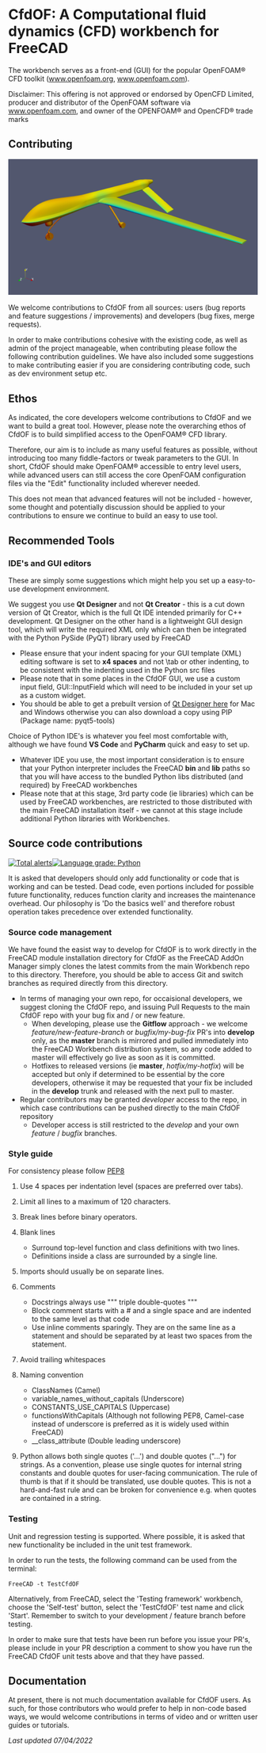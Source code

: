 # CfdOF: A Computational fluid dynamics (CFD) workbench for FreeCAD

The workbench serves as a front-end (GUI) for the popular OpenFOAM® CFD toolkit (www.openfoam.org, www.openfoam.com).

Disclaimer:
This offering is not approved or endorsed by OpenCFD Limited, producer and distributor of the OpenFOAM software via www.openfoam.com, and owner of the OPENFOAM® and OpenCFD® trade marks

## Contributing
![screenshot](website/resources/drone.png)

We welcome contributions to CfdOF from all sources: users (bug reports and feature suggestions / improvements) and developers (bug fixes, merge requests). 

In order to make contributions cohesive with the existing code, as well as admin of the project manageable, when contributing please follow the following contribution guidelines. We have also included some suggestions to make contributing easier if you are considering contributing code, such as dev environment setup etc. 

## Ethos
As indicated, the core developers welcome contributions to CfdOF and we want to build a great tool. However, please note the overarching ethos of CfdOF is to build simplified access to the OpenFOAM® CFD library. 

Therefore, our aim is to include as many useful features as possible, without introducing too many fiddle-factors or tweak parameters to the GUI. In short, CfdOF should make OpenFOAM®  accessible to entry level users, while advanced users can still access the core OpenFOAM configuration files via the "Edit" functionality included wherever needed. 

This does not mean that advanced features will not be included - however, some thought and potentially discussion should be applied to your contributions to ensure we continue to build an easy to use tool. 

## Recommended Tools
### IDE's and GUI editors

These are simply some suggestions which might help you set up a easy-to-use development environment. 

We suggest you use **Qt Designer** and not **Qt Creator** - this is a cut down version of Qt Creator, which is the full Qt IDE intended primarily for C++ development. Qt Designer on the other hand is a lightweight GUI design tool, which will write the required XML only which can then be integrated with the Python PySide (PyQT) library used by FreeCAD
* Please ensure that your indent spacing for your GUI template (XML) editing software is set to **x4 spaces** and not \tab or other indenting, to be consistent with the indenting used in the Python src files
* Please note that in some places in the CfdOF GUI, we use a custom input field, GUI::InputField which will need to be included in your set up as a custom widget. 
* You should be able to get a prebuilt version of [Qt Designer here](https://build-system.fman.io/qt-designer-download) for Mac and Windows otherwise you can also download a copy using PIP (Package name: pyqt5-tools)

Choice of Python IDE's is whatever you feel most comfortable with, although we have found **VS Code** and **PyCharm** quick and easy to set up. 
* Whatever IDE you use, the most important consideration is to ensure that your Python interpreter includes the FreeCAD **bin** and **lib** paths so that you will have access to the bundled Python libs distributed (and required) by FreeCAD workbenches
* Please note that at this stage, 3rd party code (ie libraries) which can be used by FreeCAD workbenches, are restricted to those distributed with the main FreeCAD installation itself - we cannot at this stage include additional Python libraries with Workbenches. 

## Source code contributions
[![Total alerts](https://img.shields.io/lgtm/alerts/g/jaheyns/CfdOF.svg?logo=lgtm&logoWidth=18)](https://lgtm.com/projects/g/jaheyns/CfdOF/alerts/)[![Language grade: Python](https://img.shields.io/lgtm/grade/python/g/jaheyns/CfdOF.svg?logo=lgtm&logoWidth=18)](https://lgtm.com/projects/g/jaheyns/CfdOF/context:python)

It is asked that developers should only add functionality or code that is working and can be tested. Dead code, even
portions included for possible future functionality, reduces function clarity and increases the maintenance overhead. 
Our philosophy is 'Do the basics well' and therefore robust operation takes precedence over extended functionality.

### Source code management

We have found the easist way to develop for CfdOF is to work directly in the FreeCAD module installation directory for CfdOF as the FreeCAD AddOn Manager simply clones the latest commits from the main Workbench repo to this directory. Therefore, you should be able to access Git and switch branches as required directly from this directory. 

* In terms of managing your own repo, for occaisional developers, we suggest cloning the CfdOF repo, and issuing Pull Requests to the main CfdOF repo with your bug fix and / or new feature. 
    - When developing, please use the **Gitflow** approach - we welcome _feature/new-feature-branch_ or _bugfix/my-bug-fix_ PR's into **develop** only, as the **master** branch is mirrored and pulled immediately into the FreeCAD Workbench distribution system, so any code added to master will effectively go live as soon as it is committed. 
    -  Hotfixes to released versions (ie **master**, _hotfix/my-hotfix_) will be accepted but only if determined to be essential by the core developers, otherwise it may be requested that your fix be included in the **develop** trunk and released with the next pull to master. 
* Regular contributors may be granted _developer_ access to the repo, in which case contributions can be pushed directly to the main CfdOF repository
    - Developer access is still restricted to the _develop_ and your own _feature_ / _bugfix_ branches. 

### Style guide

For consistency please follow [PEP8](https://www.python.org/dev/peps/pep-0008/)
1. Use 4 spaces per indentation level (spaces are preferred over tabs).
2. Limit all lines to a maximum of 120 characters.
3. Break lines before binary operators.
4. Blank lines 
    
    - Surround top-level function and class definitions with two lines.
    - Definitions inside a class are surrounded by a single line.
    
5. Imports should usually be on separate lines.
6. Comments
    - Docstrings always use """ triple double-quotes """
    - Block comment starts with a # and a single space and are indented to the same level as that code
    - Use inline comments sparingly. They are on the same line as a statement and should be separated by at least two
 spaces from the statement. 

7. Avoid trailing whitespaces
8. Naming convention

    - ClassNames (Camel)
    - variable_names_without_capitals (Underscore)
    - CONSTANTS_USE_CAPITALS (Uppercase)
    - functionsWithCapitals (Although not following PEP8, Camel-case instead of underscore is preferred as it is widely used within FreeCAD)
    - __class_attribute (Double leading underscore)
9. Python allows both single quotes ('...') and double quotes ("...") for strings. As a convention, please use single quotes for internal string constants and double quotes for 
   user-facing communication. The rule of thumb is that if it should be translated, use double quotes.
   This is not a hard-and-fast rule and can be broken for convenience e.g. when quotes are contained in a string.
   
### Testing

Unit and regression testing is supported. Where possible, it is asked that new functionality be included
in the unit test framework.

In order to run the tests, the following command can be used from the terminal:
```
FreeCAD -t TestCfdOF
```
Alternatively, from FreeCAD, select the 'Testing framework' workbench, choose the 'Self-test' button,
select the 'TestCfdOF' test name and click 'Start'. Remember to switch to your development / feature branch before testing.

In order to make sure that tests have been run before you issue your PR's, please include in your PR description a comment to show you have run the FreeCAD CfdOF unit tests above and that they have passed. 

## Documentation
At present, there is not much documentation available for CfdOF users. As such, for those contributors who would prefer to help in non-code based ways, we would welcome contributions in terms of video and or written user guides or tutorials. 

_Last updated 07/04/2022_